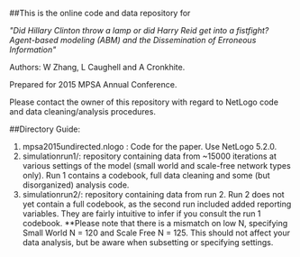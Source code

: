 ##This is the online code and data repository for

*"Did Hillary Clinton throw a lamp or did Harry Reid get into a fistfight? Agent-based modeling (ABM) and the Dissemination of Erroneous Information"*

Authors: W Zhang, L Caughell and A Cronkhite. 

Prepared for 2015 MPSA Annual Conference.

Please contact the owner of this repository with regard to NetLogo code and data cleaning/analysis procedures.

##Directory Guide:
1. mpsa2015undirected.nlogo : Code for the paper. Use NetLogo 5.2.0. 
2. simulationrun1/: repository containing data from ~15000 iterations at various settings of the model (small world and scale-free network types only). Run 1 contains a codebook, full data cleaning and some (but disorganized) analysis code. 
3. simulationrun2/: repository containing data from run 2. Run 2 does not yet contain a full codebook, as the second run included added reporting variables. They are fairly intuitive to infer if you consult the run 1 codebook. **Please note that there is a mismatch on low N, specifying Small World N = 120 and Scale Free N = 125. This should not affect your data analysis, but be aware when subsetting or specifying settings.